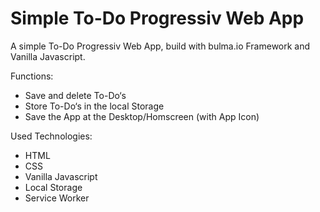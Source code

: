 # Simple To-Do Progressiv Web App

A simple To-Do Progressiv Web App, build with bulma.io Framework and Vanilla Javascript.

Functions:

- Save and delete To-Do‘s
- Store To-Do‘s in the local Storage
- Save the App at the Desktop/Homscreen (with App Icon)

Used Technologies:

- HTML
- CSS
- Vanilla Javascript
- Local Storage
- Service Worker

